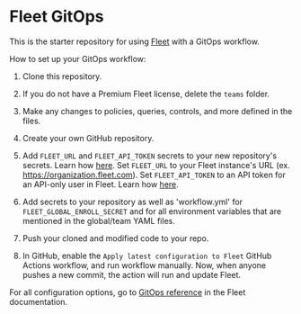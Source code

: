 # Fleet GitOps

This is the starter repository for using [Fleet](https://fleetdm.com) with a GitOps workflow.

How to set up your GitOps workflow:

1. Clone this repository.

2. If you do not have a Premium Fleet license, delete the `teams` folder.

3. Make any changes to policies, queries, controls, and more defined in the files.

4. Create your own GitHub repository.

5. Add `FLEET_URL` and `FLEET_API_TOKEN` secrets to your new repository's secrets. Learn how [here](https://docs.github.com/en/actions/security-guides/using-secrets-in-github-actions#creating-secrets-for-a-repository). Set `FLEET_URL` to your Fleet instance's URL (ex. https://organization.fleet.com). Set `FLEET_API_TOKEN` to an API token for an API-only user in Fleet. Learn how [here](https://fleetdm.com/docs/using-fleet/fleetctl-cli#create-api-only-user).

6. Add secrets to your repository as well as 'workflow.yml' for `FLEET_GLOBAL_ENROLL_SECRET` and for all environment variables that are mentioned in the global/team YAML files.

8. Push your cloned and modified code to your repo.

9. In GitHub, enable the `Apply latest configuration to Fleet` GitHub Actions workflow, and run workflow manually. Now, when anyone pushes a new commit, the action will run and update Fleet.

For all configuration options, go to [GitOps reference](https://fleetdm.com/docs/using-fleet/gitops) in the Fleet documentation.
